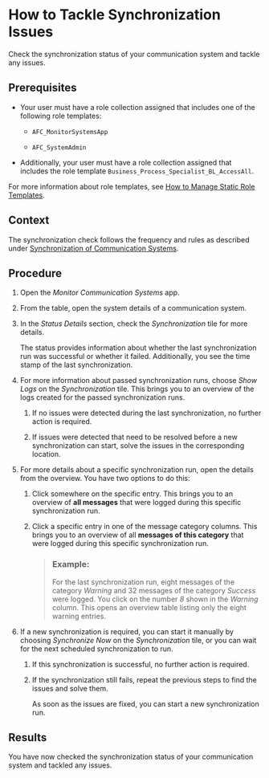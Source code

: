 <!-- loioed8c4ec6d9834416903a98e51f0728ec -->

# How to Tackle Synchronization Issues

Check the synchronization status of your communication system and tackle any issues.



<a name="loioed8c4ec6d9834416903a98e51f0728ec__prereq_qkg_2yt_ytb"/>

## Prerequisites

-   Your user must have a role collection assigned that includes one of the following role templates:

    -   `AFC_MonitorSystemsApp`

    -   `AFC_SystemAdmin`


-   Additionally, your user must have a role collection assigned that includes the role template `Business_Process_Specialist_BL_AccessAll`.


For more information about role templates, see [How to Manage Static Role Templates](../User-Management/how-to-manage-static-role-templates-0cca34d.md).



## Context

The synchronization check follows the frequency and rules as described under [Synchronization of Communication Systems](synchronization-of-communication-systems-a86348d.md).



## Procedure

1.  Open the *Monitor Communication Systems* app.

2.  From the table, open the system details of a communication system.

3.  In the *Status Details* section, check the *Synchronization* tile for more details.

    The status provides information about whether the last synchronization run was successful or whether it failed. Additionally, you see the time stamp of the last synchronization.

4.  For more information about passed synchronization runs, choose *Show Logs* on the *Synchronization* tile. This brings you to an overview of the logs created for the passed synchronization runs.

    1.  If no issues were detected during the last synchronization, no further action is required.

    2.  If issues were detected that need to be resolved before a new synchronization can start, solve the issues in the corresponding location.


5.  For more details about a specific synchronization run, open the details from the overview. You have two options to do this:

    1.  Click somewhere on the specific entry. This brings you to an overview of **all messages** that were logged during this specific synchronization run.

    2.  Click a specific entry in one of the message category columns. This brings you to an overview of all **messages of this category** that were logged during this specific synchronization run.

        > ### Example:  
        > For the last synchronization run, eight messages of the category *Warning* and 32 messages of the category *Success* were logged. You click on the number *8* shown in the *Warning* column. This opens an overview table listing only the eight warning entries.


6.  If a new synchronization is required, you can start it manually by choosing *Synchronize Now* on the *Synchronization* tile, or you can wait for the next scheduled synchronization to run.

    1.  If this synchronization is successful, no further action is required.

    2.  If the synchronization still fails, repeat the previous steps to find the issues and solve them.

        As soon as the issues are fixed, you can start a new synchronization run.





<a name="loioed8c4ec6d9834416903a98e51f0728ec__result_wtb_wb5_ytb"/>

## Results

You have now checked the synchronization status of your communication system and tackled any issues.

